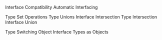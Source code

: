 Interface Compatibility
Automatic Interfacing

Type Set Operations
Type Unions
Interface Intersection
Type Intersection
Interface Union

Type Switching
Object Interface
Types as Objects
